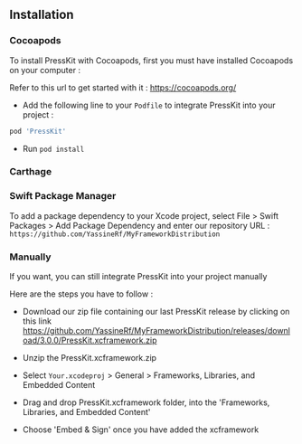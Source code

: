 ## Installation

### Cocoapods

To install PressKit with Cocoapods, first you must have installed Cocoapods on your computer :
 
Refer to this url to get started with it : https://cocoapods.org/

 * Add the following line to your ```Podfile``` to integrate PressKit into your project :

```ruby
pod 'PressKit'
```
 * Run ```pod install```
 
 ### Carthage 
 
 
 
 ### Swift Package Manager
 
  To add a package dependency to your Xcode project, select File > Swift Packages > Add Package Dependency and enter our repository URL : ```https://github.com/YassineRf/MyFrameworkDistribution```
  
  
 ### Manually
 
 If you want, you can still integrate PressKit into your project manually
 
 Here are the steps you have to follow :
 
  * Download our zip file containing our last PressKit release by clicking on this link https://github.com/YassineRf/MyFrameworkDistribution/releases/download/3.0.0/PressKit.xcframework.zip
    
  * Unzip the PressKit.xcframework.zip
  
  * Select ```Your.xcodeproj``` > General > Frameworks, Libraries, and Embedded Content
  
  * Drag and drop PressKit.xcframework folder, into the 'Frameworks, Libraries, and Embedded Content'
  
  * Choose 'Embed & Sign' once you have added the xcframework
 
